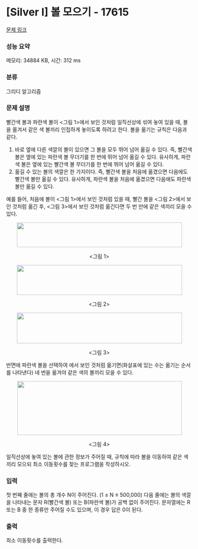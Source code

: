 # [Silver I] 볼 모으기 - 17615 

[문제 링크](https://www.acmicpc.net/problem/17615) 

### 성능 요약

메모리: 34884 KB, 시간: 312 ms

### 분류

그리디 알고리즘

### 문제 설명

<p>빨간색 볼과 파란색 볼이 <그림 1>에서 보인 것처럼 일직선상에 섞여 놓여 있을 때, 볼을 옮겨서 같은 색 볼끼리 인접하게 놓이도록 하려고 한다. 볼을 옮기는 규칙은 다음과 같다.</p>

<ol>
	<li>바로 옆에 다른 색깔의 볼이 있으면 그 볼을 모두 뛰어 넘어 옮길 수 있다. 즉, 빨간색 볼은 옆에 있는 파란색 볼 무더기를 한 번에 뛰어 넘어 옮길 수 있다. 유사하게, 파란색 볼은 옆에 있는 빨간색 볼 무더기를 한 번에 뛰어 넘어 옮길 수 있다.</li>
	<li>옮길 수 있는 볼의 색깔은 한 가지이다. 즉, 빨간색 볼을 처음에 옮겼으면 다음에도 빨간색 볼만 옮길 수 있다. 유사하게, 파란색 볼을 처음에 옮겼으면 다음에도 파란색 볼만 옮길 수 있다.</li>
</ol>

<p>예를 들어, 처음에 볼이 <그림 1>에서 보인 것처럼 있을 때, 빨간 볼을 <그림 2>에서 보인 것처럼 옮긴 후, <그림 3>에서 보인 것처럼 옮긴다면 두 번 만에 같은 색끼리 모을 수 있다.</p>

<p style="text-align: center;"><img alt="" src="" style="width: 447px; height: 67px;"></p>

<p style="text-align: center;"><그림 1></p>

<p style="text-align: center;"><img alt="" src="" style="width: 447px; height: 81px;"></p>

<p style="text-align: center;"><그림 2></p>

<p style="text-align: center;"><img alt="" src="" style="width: 447px; height: 83px;"></p>

<p style="text-align: center;"><그림 3></p>

<p>반면에 파란색 볼을 선택하여 에서 보인 것처럼 옮기면(화살표에 있는 수는 옮기는 순서를 나타낸다) 네 번을 옮겨야 같은 색의 볼끼리 모을 수 있다.</p>

<p style="text-align: center;"><img alt="" src="" style="width: 445px; height: 146px;"></p>

<p style="text-align: center;"><그림 4></p>

<p>일직선상에 놓여 있는 볼에 관한 정보가 주어질 때, 규칙에 따라 볼을 이동하여 같은 색끼리 모으되 최소 이동횟수를 찾는 프로그램을 작성하시오.</p>

### 입력 

 <p>첫 번째 줄에는 볼의 총 개수 N이 주어진다. (1 ≤ N ≤ 500,000) 다음 줄에는 볼의 색깔을 나타내는 문자 R(빨간색 볼) 또는 B(파란색 볼)가 공백 없이 주어진다. 문자열에는 R 또는 B 중 한 종류만 주어질 수도 있으며, 이 경우 답은 0이 된다.</p>

### 출력 

 <p>최소 이동횟수를 출력한다.</p>

